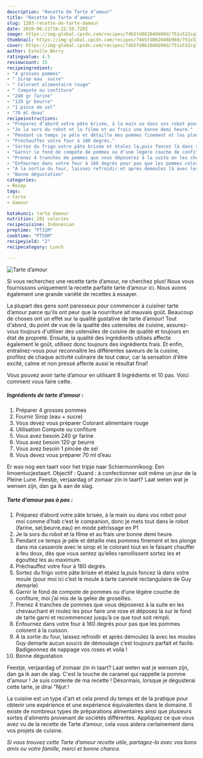 ```yaml
---
description: "Recette De Tarte d’amour"
title: "Recette De Tarte d’amour"
slug: 1203-recette-de-tarte-damour
date: 2020-06-21T16:22:56.720Z
image: https://img-global.cpcdn.com/recipes/74b5fd862046b98d/751x532cq70/tarte-damour-photo-principale-de-la-recette.jpg
thumbnail: https://img-global.cpcdn.com/recipes/74b5fd862046b98d/751x532cq70/tarte-damour-photo-principale-de-la-recette.jpg
cover: https://img-global.cpcdn.com/recipes/74b5fd862046b98d/751x532cq70/tarte-damour-photo-principale-de-la-recette.jpg
author: Estelle Berry
ratingvalue: 4.5
reviewcount: 15
recipeingredient:
- "4 grosses pommes"
- " Sirop eau  sucre"
- " Colorant alimentaire rouge"
- " Compote ou confiture"
- "240 gr farine"
- "120 gr beurre"
- "1 pince de sel"
- "70 ml deau"
recipeinstructions:
- "Préparez d’abord votre pâte brisée, à la main ou dans vos robot pour moi comme d’hab c’est le companion, donc je mets tout dans le robot (farine, sel,beurre,eau) en mode pétrissage en P1"
- "Je la sors du robot et la filme et au frais une bonne demi heure."
- "Pendant ce temps je pèle et détaille mes pommes finement et les plonge dans ma casserole avec le sirop et le colorant tout en le faisant chauffer à feu doux, dès que vous sentez qu’elles ramollissent sortez les et égouttez les au maximum."
- "Préchauffez votre four à 180 degrés."
- "Sortez du frigo votre pâte brisée et étalez la,puis foncez là dans votre moule (pour moi ici c’est le moule à tarte cannelé rectangulaire de Guy demarle)"
- "Garnir le fond de compote de pommes ou d’une légère couche de confiture, moi j’ai mis de la gelée de groseilles."
- "Prenez 4 tranches de pommes que vous déposerez à la suite en les chevauchant et roulez les pour faire une rose et déposez la sur le fond de tarte garni et recommencez jusqu’à ce que tout soit rempli."
- "Enfournez dans votre four à 160 degrés pour pas que les pommes colorent à la cuisson."
- "A la sortie du four, laissez refroidir et après démoulez là avec les moules Guy demarle aucun soucis de démoulage c’est toujours parfait et facile. Badigeonnez de nappage vos roses et voilà !"
- "Bonne dégustation"
categories:
- Resep
tags:
- tarte
- damour

katakunci: tarte damour 
nutrition: 281 calories
recipecuisine: Indonesian
preptime: "PT31M"
cooktime: "PT58M"
recipeyield: "2"
recipecategory: Lunch

---
```



![Tarte d’amour](https://img-global.cpcdn.com/recipes/74b5fd862046b98d/751x532cq70/tarte-damour-photo-principale-de-la-recette.jpg)

Si vous recherchez une recette tarte d’amour, ne cherchez plus! Nous vous fournissons uniquement la recette parfaite tarte d’amour ici. Nous avons également une grande variété de recettes à essayer.

La plupart des gens sont paresseux pour commencer à cuisiner tarte d’amour parce qu'ils ont peur que la nourriture ait mauvais goût. Beaucoup de choses ont un effet sur la qualité gustative de tarte d’amour! Tout d'abord, du point de vue de la qualité des ustensiles de cuisine, assurez-vous toujours d'utiliser des ustensiles de cuisine de qualité et toujours en état de propreté. Ensuite, la qualité des ingrédients utilisés affecte également le goût, utilisez donc toujours des ingrédients frais. Et enfin, entraînez-vous pour reconnaître les différentes saveurs de la cuisine, profitez de chaque activité culinaire de tout cœur, car la sensation d'être excité, calme et non pressé affecte aussi le résultat final!

<!--inarticleads1-->

Vous pouvez avoir tarte d’amour en utilisant 8 Ingrédients et 10 pas. Voici comment vous faire cette.

##### Ingrédients de tarte d’amour :

1. Préparer 4 grosses pommes
1. Fournir  Sirop (eau + sucre)
1. Vous devez vous préparer  Colorant alimentaire rouge
1. Utilisation  Compote ou confiture
1. Vous avez besoin 240 gr farine
1. Vous avez besoin 120 gr beurre
1. Vous avez besoin 1 pincée de sel
1. Vous devez vous préparer 70 ml d’eau


Er was nog een taart voor het tripje naar Schiermonnikoog: Een limoentucjestaart. Objectif : Quand : à confectionner soit même un jour de la Pleine Lune. Feestje, verjaardag of zomaar zin in taart? Laat weten wat je wensen zijn, dan ga ik aan de slag. 

<!--inarticleads2-->

##### Tarte d’amour pas à pas :

1. Préparez d’abord votre pâte brisée, à la main ou dans vos robot pour moi comme d’hab c’est le companion, donc je mets tout dans le robot (farine, sel,beurre,eau) en mode pétrissage en P1
1. Je la sors du robot et la filme et au frais une bonne demi heure.
1. Pendant ce temps je pèle et détaille mes pommes finement et les plonge dans ma casserole avec le sirop et le colorant tout en le faisant chauffer à feu doux, dès que vous sentez qu’elles ramollissent sortez les et égouttez les au maximum.
1. Préchauffez votre four à 180 degrés.
1. Sortez du frigo votre pâte brisée et étalez la,puis foncez là dans votre moule (pour moi ici c’est le moule à tarte cannelé rectangulaire de Guy demarle)
1. Garnir le fond de compote de pommes ou d’une légère couche de confiture, moi j’ai mis de la gelée de groseilles.
1. Prenez 4 tranches de pommes que vous déposerez à la suite en les chevauchant et roulez les pour faire une rose et déposez la sur le fond de tarte garni et recommencez jusqu’à ce que tout soit rempli.
1. Enfournez dans votre four à 160 degrés pour pas que les pommes colorent à la cuisson.
1. A la sortie du four, laissez refroidir et après démoulez là avec les moules Guy demarle aucun soucis de démoulage c’est toujours parfait et facile. Badigeonnez de nappage vos roses et voilà !
1. Bonne dégustation


Feestje, verjaardag of zomaar zin in taart? Laat weten wat je wensen zijn, dan ga ik aan de slag. C&#39;est la touche de caramel qui rappelle la pomme d&#39;amour ! Je suis contente de ma recette ! Désormais, lorsque je dégusterai cette tarte, je dirai &#34;Njut ! 

<!--inarticleads1-->

<p>
La cuisine est un type d'art et cela prend du temps et de la pratique pour obtenir une expérience et une expérience équivalentes dans le domaine. Il existe de nombreux types de préparations alimentaires ainsi que plusieurs sortes d'aliments provenant de sociétés différentes. Appliquez ce que vous avez vu de la recette de Tarte d’amour, cela vous aidera certainement dans vos projets de cuisine.
</p>

<p>
<i>Si vous trouvez cette Tarte d’amour recette utile, partagez-la avec vos bons amis ou votre famille, merci et bonne chance.</i>
</p>
